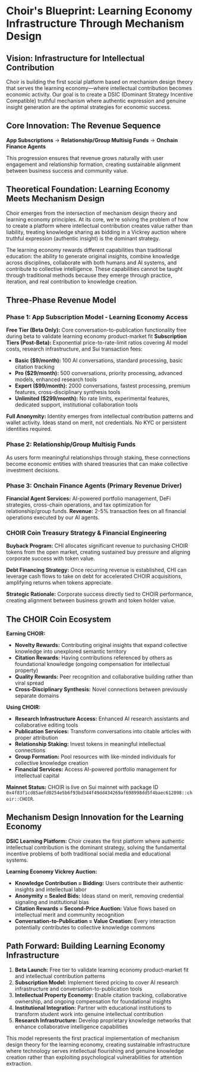 # Choir's Blueprint: Learning Economy Infrastructure Through Mechanism Design

## Vision: Infrastructure for Intellectual Contribution

Choir is building the first social platform based on mechanism design theory that serves the learning economy—where intellectual contribution becomes economic activity. Our goal is to create a DSIC (Dominant Strategy Incentive Compatible) truthful mechanism where authentic expression and genuine insight generation are the optimal strategies for economic success.

## Core Innovation: The Revenue Sequence

**App Subscriptions** → **Relationship/Group Multisig Funds** → **Onchain Finance Agents**

This progression ensures that revenue grows naturally with user engagement and relationship formation, creating sustainable alignment between business success and community value.

## Theoretical Foundation: Learning Economy Meets Mechanism Design

Choir emerges from the intersection of mechanism design theory and learning economy principles. At its core, we're solving the problem of how to create a platform where intellectual contribution creates value rather than liability, treating knowledge sharing as bidding in a Vickrey auction where truthful expression (authentic insight) is the dominant strategy.

The learning economy rewards different capabilities than traditional education: the ability to generate original insights, combine knowledge across disciplines, collaborate with both humans and AI systems, and contribute to collective intelligence. These capabilities cannot be taught through traditional methods because they emerge through practice, iteration, and real contribution to knowledge creation.

## Three-Phase Revenue Model

### Phase 1: App Subscription Model - Learning Economy Access

**Free Tier (Beta Only):** Core conversation-to-publication functionality free during beta to validate learning economy product-market fit
**Subscription Tiers (Post-Beta):** Exponential price-to-rate-limit ratios covering AI model costs, research infrastructure, and Sui transaction fees:

*   **Basic ($9/month):** 100 AI conversations, standard processing, basic citation tracking
*   **Pro ($29/month):** 500 conversations, priority processing, advanced models, enhanced research tools
*   **Expert ($99/month):** 2000 conversations, fastest processing, premium features, cross-disciplinary synthesis tools
*   **Unlimited ($299/month):** No rate limits, experimental features, dedicated support, institutional collaboration tools

**Full Anonymity:** Identity emerges from intellectual contribution patterns and wallet activity. Ideas stand on merit, not credentials. No KYC or persistent identities required.

### Phase 2: Relationship/Group Multisig Funds

As users form meaningful relationships through staking, these connections become economic entities with shared treasuries that can make collective investment decisions.

### Phase 3: Onchain Finance Agents (Primary Revenue Driver)

**Financial Agent Services:** AI-powered portfolio management, DeFi strategies, cross-chain operations, and tax optimization for relationship/group funds.
**Revenue:** 2-5% transaction fees on all financial operations executed by our AI agents.

### CHOIR Coin Treasury Strategy & Financial Engineering

**Buyback Program:** CHI allocates significant revenue to purchasing CHOIR tokens from the open market, creating sustained buy pressure and aligning corporate success with token value.

**Debt Financing Strategy:** Once recurring revenue is established, CHI can leverage cash flows to take on debt for accelerated CHOIR acquisitions, amplifying returns when tokens appreciate.

**Strategic Rationale:** Corporate success directly tied to CHOIR performance, creating alignment between business growth and token holder value.

## The CHOIR Coin Ecosystem

**Earning CHOIR:**
*   **Novelty Rewards:** Contributing original insights that expand collective knowledge into unexplored semantic territory
*   **Citation Rewards:** Having contributions referenced by others as foundational knowledge (ongoing compensation for intellectual property)
*   **Quality Rewards:** Peer recognition and collaborative building rather than viral spread
*   **Cross-Disciplinary Synthesis:** Novel connections between previously separate domains

**Using CHOIR:**
*   **Research Infrastructure Access:** Enhanced AI research assistants and collaborative editing tools
*   **Publication Services:** Transform conversations into citable articles with proper attribution
*   **Relationship Staking:** Invest tokens in meaningful intellectual connections
*   **Group Formation:** Pool resources with like-minded individuals for collective knowledge creation
*   **Financial Services:** Access AI-powered portfolio management for intellectual capital

**Mainnet Status:** CHOIR is live on Sui mainnet with package ID `0x4f83f1cd85aefd0254e5b6f93bd344f49dd434269af698998dd5f4baec612898::choir::CHOIR`.

## Mechanism Design Innovation for the Learning Economy

**DSIC Learning Platform:** Choir creates the first platform where authentic intellectual contribution is the dominant strategy, solving the fundamental incentive problems of both traditional social media and educational systems.

**Learning Economy Vickrey Auction:**
*   **Knowledge Contribution = Bidding:** Users contribute their authentic insights and intellectual labor
*   **Anonymity = Sealed Bids:** Ideas stand on merit, removing credential signaling and institutional bias
*   **Citation Rewards = Second-Price Auction:** Value flows based on intellectual merit and community recognition
*   **Conversation-to-Publication = Value Creation:** Every interaction potentially contributes to collective knowledge commons

## Path Forward: Building Learning Economy Infrastructure

1.  **Beta Launch:** Free tier to validate learning economy product-market fit and intellectual contribution patterns
2.  **Subscription Model:** Implement tiered pricing to cover AI research infrastructure and conversation-to-publication tools
3.  **Intellectual Property Economy:** Enable citation tracking, collaborative ownership, and ongoing compensation for foundational insights
4.  **Institutional Integration:** Partner with educational institutions to transform student work into genuine intellectual contribution
5.  **Research Infrastructure:** Develop proprietary knowledge networks that enhance collaborative intelligence capabilities

This model represents the first practical implementation of mechanism design theory for the learning economy, creating sustainable infrastructure where technology serves intellectual flourishing and genuine knowledge creation rather than exploiting psychological vulnerabilities for attention extraction.
